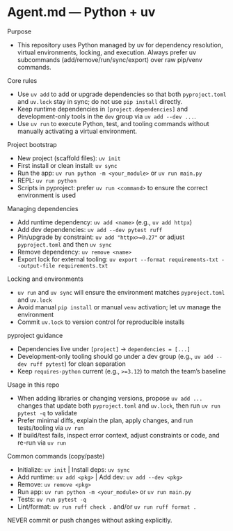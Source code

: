 # Agent.md — Python + uv

Purpose
- This repository uses Python managed by uv for dependency resolution, virtual environments, locking, and execution. Always prefer uv subcommands (add/remove/run/sync/export) over raw pip/venv commands.

Core rules
- Use `uv add` to add or upgrade dependencies so that both `pyproject.toml` and `uv.lock` stay in sync; do not use `pip install` directly.
- Keep runtime dependencies in `[project.dependencies]` and development-only tools in the `dev` group via `uv add --dev ...`.
- Use `uv run` to execute Python, test, and tooling commands without manually activating a virtual environment.

Project bootstrap
- New project (scaffold files): `uv init`
- First install or clean install: `uv sync`
- Run the app: `uv run python -m <your_module>` or `uv run main.py`
- REPL: `uv run python`
- Scripts in pyproject: prefer `uv run <command>` to ensure the correct environment is used

Managing dependencies
- Add runtime dependency: `uv add <name>` (e.g., `uv add httpx`)
- Add dev dependencies: `uv add --dev pytest ruff`
- Pin/upgrade by constraint: `uv add "httpx>=0.27"` or adjust `pyproject.toml` and then `uv sync`
- Remove dependency: `uv remove <name>`
- Export lock for external tooling: `uv export --format requirements-txt --output-file requirements.txt`

Locking and environments
- `uv run` and `uv sync` will ensure the environment matches `pyproject.toml` and `uv.lock`
- Avoid manual `pip install` or manual `venv` activation; let uv manage the environment
- Commit `uv.lock` to version control for reproducible installs

pyproject guidance
- Dependencies live under `[project]` → `dependencies = [...]`
- Development-only tooling should go under a dev group (e.g., `uv add --dev ruff pytest`) for clean separation
- Keep `requires-python` current (e.g., `>=3.12`) to match the team’s baseline

Usage in this repo
- When adding libraries or changing versions, propose `uv add ...` changes that update both `pyproject.toml` and `uv.lock`, then run `uv run pytest -q` to validate
- Prefer minimal diffs, explain the plan, apply changes, and run tests/tooling via `uv run`
- If build/test fails, inspect error context, adjust constraints or code, and re-run via `uv run`

Common commands (copy/paste)
- Initialize: `uv init`  |  Install deps: `uv sync`
- Add runtime: `uv add <pkg>`  |  Add dev: `uv add --dev <pkg>`
- Remove: `uv remove <pkg>`
- Run app: `uv run python -m <your_module>` or `uv run main.py`
- Tests: `uv run pytest -q`
- Lint/format: `uv run ruff check .` and/or `uv run ruff format .`



NEVER commit or push changes without asking explicitly.